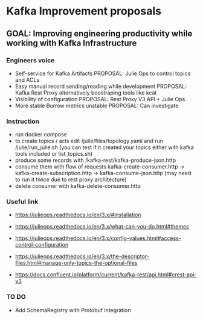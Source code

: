 # Kafka Improvement proposals
## GOAL: Improving engineering productivity while working with Kafka Infrastructure

### Engineers voice

- Self-service for Kafka Artifacts PROPOSAL: Julie Ops to control topics and ACLs
- Easy manual record sending/reading while development PROPOSAL: Kafka Rest Proxy alternatively boostraping tools like kcat
- Visibility of configuration PROPOSAL: Rest Proxy V3 API + Julie Ops
- More stable Burrow metrics unstable PROPOSAL: Can investigate

### Instruction

- run docker compose
- to create topics / acls edit /julie/files/topology.yaml and run /julie/run_julie.sh (you can test if it created your topics either with kafka tools included or list_topics.sh)
- produce some records with /kafka-rest/kafka-produce-json.http
- consume them with flow of requests kafka-create-consumer.http -> kafka-create-subscription.http ->  kafka-consume-json.http (may need to run it twice due to rest proxy architecture)
- delete consumer with kafka-delete-consumer.http

### Useful link

- https://julieops.readthedocs.io/en/3.x/#installation
- https://julieops.readthedocs.io/en/3.x/what-can-you-do.html#themes
- https://julieops.readthedocs.io/en/3.x/config-values.html#access-control-configuration
- https://julieops.readthedocs.io/en/3.x/the-descriptor-files.html#manage-only-topics-the-optional-files

- https://docs.confluent.io/platform/current/kafka-rest/api.html#crest-api-v3

### TO DO

- Add SchemaRegistry with Protobuf integration